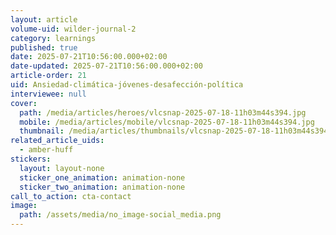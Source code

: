 ```yaml
---
layout: article
volume-uid: wilder-journal-2
category: learnings
published: true
date: 2025-07-21T10:56:00.000+02:00
date-updated: 2025-07-21T10:56:00.000+02:00
article-order: 21
uid: Ansiedad-climática-jóvenes-desafección-política
interviewee: null
cover:
  path: /media/articles/heroes/vlcsnap-2025-07-18-11h03m44s394.jpg
  mobile: /media/articles/mobile/vlcsnap-2025-07-18-11h03m44s394.jpg
  thumbnail: /media/articles/thumbnails/vlcsnap-2025-07-18-11h03m44s394.jpg
related_article_uids:
  - amber-huff
stickers:
  layout: layout-none
  sticker_one_animation: animation-none
  sticker_two_animation: animation-none
call_to_action: cta-contact
image:
  path: /assets/media/no_image-social_media.png
---
```

